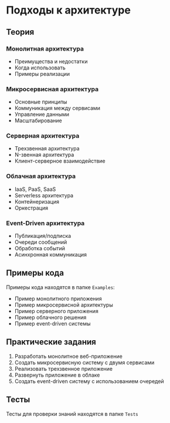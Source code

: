 # Подходы к архитектуре

## Теория

### Монолитная архитектура
- Преимущества и недостатки
- Когда использовать
- Примеры реализации

### Микросервисная архитектура
- Основные принципы
- Коммуникация между сервисами
- Управление данными
- Масштабирование

### Серверная архитектура
- Трехзвенная архитектура
- N-звенная архитектура
- Клиент-серверное взаимодействие

### Облачная архитектура
- IaaS, PaaS, SaaS
- Serverless архитектура
- Контейнеризация
- Оркестрация

### Event-Driven архитектура
- Публикация/подписка
- Очереди сообщений
- Обработка событий
- Асинхронная коммуникация

## Примеры кода
Примеры кода находятся в папке `Examples`:
- Пример монолитного приложения
- Пример микросервисной архитектуры
- Пример серверного приложения
- Пример облачного решения
- Пример event-driven системы

## Практические задания
1. Разработать монолитное веб-приложение
2. Создать микросервисную систему с двумя сервисами
3. Реализовать трехзвенное приложение
4. Развернуть приложение в облаке
5. Создать event-driven систему с использованием очередей

## Тесты
Тесты для проверки знаний находятся в папке `Tests` 